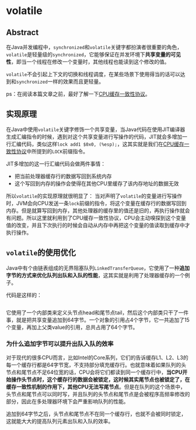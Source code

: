 # volatile

## Abstract

在Java并发编程中，`synchronized`和`volatile`关键字都扮演者很重要的角色，`volatile`是轻量级的`synchronized`，它能够保证在并发环境下**共享变量的可见性**，即当一个线程在修改一个变量时，其他线程也能读到这个修改的值。

`volatile`不会引起上下文的切换和线程调度，在某些场景下使用得当的话可以达到和`synchronized`一样的效果而且更轻量。

ps：在阅读本篇文章之前，最好了解一下[CPU缓存一致性协议](MESI.md)。

## 实现原理

在Java中使用`volatile`关键字修饰一个共享变量，当Java代码在使用JIT编译器生成汇编指令的时候，遇到对这个共享变量进行写操作的代码，JIT就会多增加一行汇编代码，类似这样`lock add1 $0x0, (%esp);`，这其实就是我们在[CPU缓存一致性协议](MESI.md)中所提到的`LOCK`前缀指令。

JIT多增加的这一行汇编代码会做两件事情：
- 把当前处理器缓存行的数据写回到系统内存
- 这个写回到内存的操作会使得在其他CPU里缓存了该内存地址的数据无效

所以`volatile`的实现原理就很明显了：
当对声明了`volatile`的变量进行写操作时，JVM会向CPU发送一条`lock`前缀的指令，将这个变量在缓存行的数据写回到内存。但是就算写回到内存，其他处理器的缓存里的值还是旧的，再执行操作就会有问题。所以这里就利用到了CPU缓存一致性协议，CPU会主动嗅探到这个变量值的改变，并且下次执行的时候会自动从内存中再把这个变量的值读取到缓存中才执行操作。

## `volatile`的使用优化

Java中有个由链表组成的无界阻塞队列`LinkedTransferQueue`，它使用了一种**追加字节的方式来优化队列出队和入队的性能**，这其实就是利用了处理器缓存的一个例子。

代码是这样的：
```java


```
它使用了一个内部类来定义头节点head和尾节点tail，然后这个内部类只干了一件事，就是把共享变量追加到64字节。一个对象的引用占4个字节，它一共追加了15个变量，再加上父类value的引用，总共占用了64个字节。

### 为什么追加字节可以提升出队入队的效率

对于现代的很多CPU而言，比如Intel的Core系列，它们的告诉缓存L1、L2、L3的每一个缓存行都是64字节宽，不支持部分填充缓存行。也就意味着如果队列的头节点和尾节点不足64位宽的话，CPU会将它们都读到同一个缓存行中，**当CPU开始操作头节点时，这个缓存行的数据会被锁定，这时候其实尾节点也被锁定了，在缓存一致性机制的作用下，其他CPU无法写尾节点**。但是在队列的这个场景中，头节点和尾节点可以同时写，并且队列的头节点和尾节点是会被程序高频率修改的部分，因此在多处理器环境下会严重影响队列的性能。

追加到64字节之后，头节点和尾节点不在同一个缓存行，也就不会被同时锁定，这就能大大的提高队列元素出队和入队的效率。



